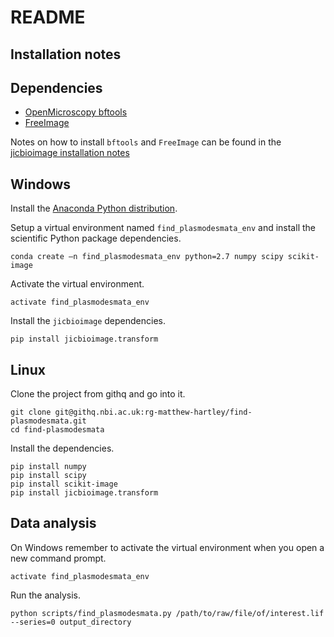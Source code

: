 # README

## Installation notes

## Dependencies

- [OpenMicroscopy bftools](http://www.openmicroscopy.org/site/support/bio-formats5.1/users/comlinetools/)
- [FreeImage](http://freeimage.sourceforge.net/download.html)

Notes on how to install ``bftools`` and ``FreeImage`` can be found in the
[jicbioimage installation notes](http://jicbioimage.readthedocs.org/en/latest/installation_notes.html)

## Windows

Install the [Anaconda Python distribution](http://continuum.io/downloads).

Setup a virtual environment named ``find_plasmodesmata_env`` and install the
scientific Python package dependencies.

```
conda create –n find_plasmodesmata_env python=2.7 numpy scipy scikit-image
```

Activate the virtual environment.

```
activate find_plasmodesmata_env
```

Install the ``jicbioimage`` dependencies.

```
pip install jicbioimage.transform
```


## Linux

Clone the project from githq and go into it.

```
git clone git@githq.nbi.ac.uk:rg-matthew-hartley/find-plasmodesmata.git
cd find-plasmodesmata
```

Install the dependencies.

```
pip install numpy
pip install scipy
pip install scikit-image
pip install jicbioimage.transform
```

## Data analysis

On Windows remember to activate the virtual environment when you open a new
command prompt.

```
activate find_plasmodesmata_env
```

Run the analysis.

```
python scripts/find_plasmodesmata.py /path/to/raw/file/of/interest.lif --series=0 output_directory
```
